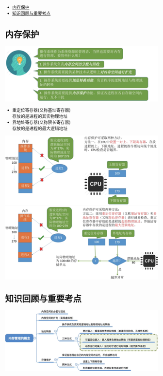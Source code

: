 - [内存保护](#内存保护)
- [知识回顾与重要考点](#知识回顾与重要考点)

# 内存保护
<img src="img/../../img/内存保护.png">

- 重定位寄存器(又称基址寄存器)\
  存放的是进程的其实物理地址
- 界地址寄存器(又称限长寄存器)\
  存放的是进程的最大逻辑地址
<img src="img/../../img/内存保护的第一种方法.png">
<img src="img/../../img/内存保护第二种方法.png">

# 知识回顾与重要考点
<img src="img/../../img/内存管理-知识回顾与重要考点.png">